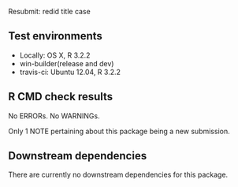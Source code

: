 Resubmit: redid title case

## Test environments
* Locally: OS X, R 3.2.2
* win-builder(release and dev)
* travis-ci: Ubuntu 12.04, R 3.2.2

## R CMD check results
No ERRORs.  No WARNINGs.

Only 1 NOTE pertaining about this package being a new submission.

## Downstream dependencies
There are currently no downstream dependencies for this package.